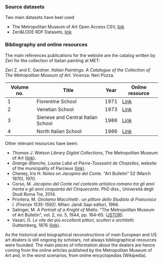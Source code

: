 ### Source datasets

Two main datasets have beel used

- The Metropolitan Museum of Art Open Access CSV, [link](https://github.com/metmuseum/openaccess/blob/master/MetObjects.csv)
- Zeri&LODE RDF Datasets, [link](http://data.fondazionezeri.unibo.it/)

### Bibliography and online resources

The main references publications for the website are the catalog written by Zeri for the collection of Italian painting at MET:

Zeri Z. and E. Gardner. <i>Italian Paintings. A Catalogue of the Collection of
The Metropolitan Museum of Art</i>. Vicenza: Neri Pozza.

| Volume no. | Title| Year | Online resource  |
|------------|------|------|------------------|
| 1          | Florentine School                  | 1971 | [Link](https://www.metmuseum.org/art/metpublications/italian_paintings_a_catalogue_of_the_collection_of_the_metropolitan_museum_of_art_vol_1_florentin)      |
| 2          | Venetian School                    | 1973 | [Link](http://www.metmuseum.org/art/metpublications/italian_paintings_a_catalogue_of_the_collection_of_the_metropolitan_museum_of_art_vol_2_venetian_school) |
| 3          | Sienese and Central Italian School | 1986 | [Link](https://www.metmuseum.org/art/metpublications/italian_paintings_a_catalogue_of_the_collection_of_the_metropolitan_museum_of_art_vol_3_sienese_a)      |
| 4          | North Italian School               | 1986 | [Link](https://www.metmuseum.org/art/metpublications/Italian_Paintings_A_Catalogue_of_the_Collection_of_The_Metropolitan_Museum_of_Art_Vol_4_North_Ita)      |

Other relevant resources have been:

- <i>Thomas J. Watson Library Digital Collections</i>, The Metropolitan Museum of Art ([link](https://www.metmuseum.org/art/libraries-and-research-centers/watson-digital-collections)).
- <i>Grange-Blanche, Louise Labé et Pierre-Toussaint de Chazelles</i>, website of the municipality of Parcieux ([link](https://www.parcieux.fr/Grange-Blanche-Louise-Labe-et-Pierre-Toussaint-de-Chazelles.html?lang=fr)).
- Cheney, Iris H. <i>Notes on Jacopino del Conte</i>. "Art Bulletin" 52 (March 1970), 1970.
- Corso, M. <i>Jacopino del Conte nel contesto artistico romano tra gli anni trenta e gli anni cinquanta del Cinquecento</i>. PhD diss., Università degli Studi Roma Tre, 2014.
- Privitera, M. <i>Girolamo Macchietti : un pittore dello Studiolo di Francesco I. (Firenze 1535-1592)</i>. Milan: Jandi Sapi editori, 1966.
- Salinger, M. <i>A Portrait of a Knight of Malta</i>. "The Metropolitan Museum of Art Bulletin", vol. 2, no. 5, 1944, pp. 164–65. ([JSTOR](https://doi.org/10.2307/3257124)).
- Vasari, G. <i>Le vite dei più eccellenti pittori, scultori e architetti</i>. Guttemberg, 1876 ([link](https://books.google.it/books?hl=it&lr=&id=97PcyE3ksa4C&oi=fnd&pg=PA3&dq=vasari+vite&ots=m6DvwRDKtZ&sig=4-wbsqnw-NrFU_dCCeNVQzTeEz8&redir_esc=y#v=onepage&q=vasari%20vite&f=false)).

As the historical and biographical reconstructions of main European and US art dealers is still ongoing by scholars, not always bibliographical resources were founded. The main pieces of information about the dealers are hence coming from the online articles published by the Metropolitan Museum of Art and, in the worst scenarios, from online encyclopedias (Wikipedia). 
